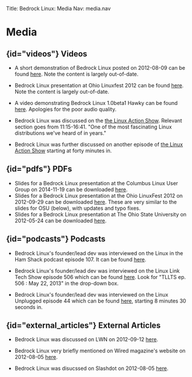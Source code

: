 Title: Bedrock Linux: Media
Nav: media.nav

Media
=====

## {id="videos"} Videos

- A short demonstration of Bedrock Linux posted on 2012-08-09 can be found
  [here](http://www.youtube.com/watch?v=MuYMBCcgs98).  Note the content is largely out-of-date.

- Bedrock Linux presentation at Ohio Linuxfest 2012 can be found
  [here](https://www.youtube.com/watch?v=7lIWagDFm6c).  Note the content is largely out-of-date.

- A video demonstrating Bedrock Linux 1.0beta1 Hawky can be found
  [here](https://www.youtube.com/watch?v=YOXGE_oV4XU).  Apologies for the poor audio quality.

- Bedrock Linux was discussed on the [the Linux Action Show](
  http://www.youtube.com/watch?v=9ca_Tm9cv1g&t=11m15s).  Relevant section goes
  from 11:15-16:41.  "One of the most fascinating Linux distributions we've
  heard of in years."

- Bedrock Linux was further discussed on another episode of [the Linux Action Show](http://www.jupiterbroadcasting.com/59352/introducing-bedrock-linux-las-316/) starting at forty minutes in.


## {id="pdfs"} PDFs

- Slides for a Bedrock Linux presentation at the Columbus Linux User Group on
  2014-11-19 can be downloaded [here](bedrocklinux-colug.pdf).
- Slides for a Bedrock Linux presentation at the Ohio LinuxFest 2012 on
  2012-09-29 can be downloaded [here](bedrocklinux-olf.pdf).  These are very
  similar to the slides for OSU (below), with updates and typo fixes.
- Slides for a Bedrock Linux presentation at The Ohio State University on
  2012-05-24 can be downloaded [here](bedrocklinux-osu.pdf).

## {id="podcasts"} Podcasts

- Bedrock Linux's founder/lead dev was interviewed on the Linux in the Ham Shack podcast episode 107.  It can be found [here](http://lhspodcast.info/2013/06/lhs-episode-107-sorry-for-party-bedrocking/).

- Bedrock Linux's founder/lead dev was interviewed on the Linux Link Tech Show episode 506 which can be found [here](http://tllts.org/rsspage.php).  Look for "TLLTS ep. 506 : May 22, 2013" in the drop-down box.

- Bedrock Linux's founder/lead dev was interviewed on the Linux Unplugged episode 44 which can be found [here](http://www.jupiterbroadcasting.com/59617/bedrock-a-new-paradigm-lup-44/), starting 8 minutes 30 seconds in.


## {id="external\_articles"} External Articles

- Bedrock Linux was discussed on LWN on 2012-09-12
  [here](https://lwn.net/Articles/515709/).

- Bedrock Linux very briefly mentioned on Wired magazine's website on
  2012-08-05
  [here](http://www.wired.com/wiredenterprise/elsewhere/bedrock-linux-combines-benefits-of-other-linux-distros-20120805/).

- Bedrock Linux was disucssed on Slashdot on 2012-08-05
  [here](http://linux.slashdot.org/story/12/08/05/1211244/bedrock-linux-combines-benefits-of-other-linux-distros).
